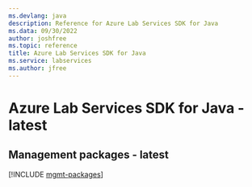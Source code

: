 ```yaml
---
ms.devlang: java
description: Reference for Azure Lab Services SDK for Java
ms.data: 09/30/2022
author: joshfree
ms.topic: reference
title: Azure Lab Services SDK for Java
ms.service: labservices
ms.author: jfree
---
```

# Azure Lab Services SDK for Java - latest

## Management packages - latest
[!INCLUDE [mgmt-packages](lab-services-mgmt-index.md)]